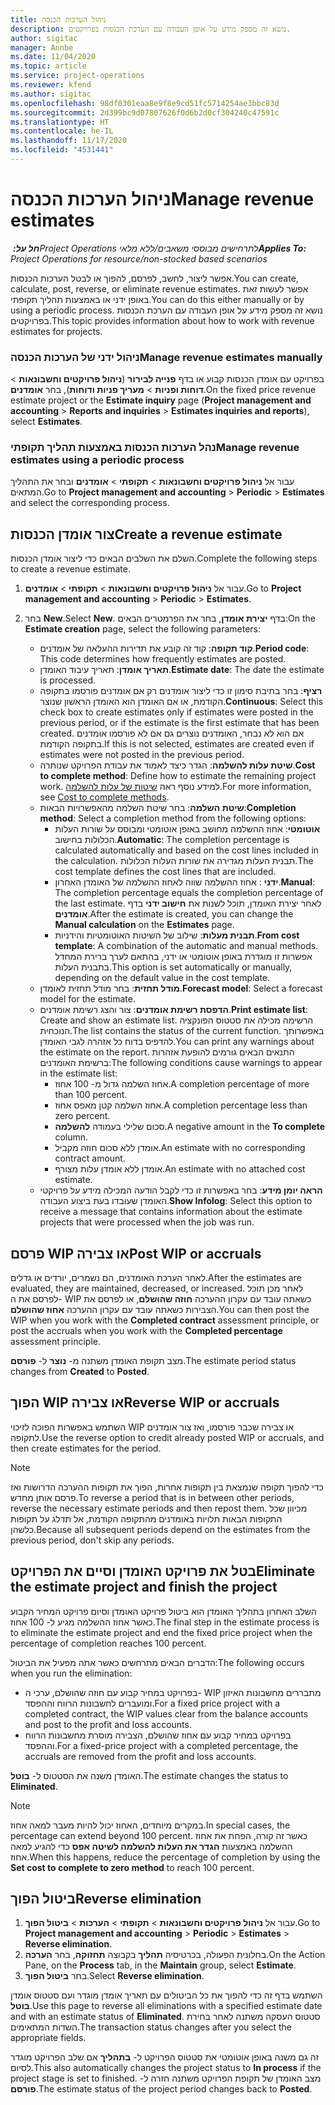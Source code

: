 ```yaml
---
title: ניהול הערכות הכנסה
description: נושא זה מספק מידע על אופן העבודה עם הערכת הכנסות בפרויקטים.
author: sigitac
manager: Annbe
ms.date: 11/04/2020
ms.topic: article
ms.service: project-operations
ms.reviewer: kfend
ms.author: sigitac
ms.openlocfilehash: 98df0301eaa8e9f8e9cd51fc5714254ae3bbc83d
ms.sourcegitcommit: 2d399bc9d07807626f0d6b2d0cf304240c47591c
ms.translationtype: HT
ms.contentlocale: he-IL
ms.lasthandoff: 11/17/2020
ms.locfileid: "4531441"
---
```

# <a name="manage-revenue-estimates"></a><span data-ttu-id="bd673-103">ניהול הערכות הכנסה</span><span class="sxs-lookup"><span data-stu-id="bd673-103">Manage revenue estimates</span></span>

<span data-ttu-id="bd673-104">_**חל על:** ‏Project Operations לתרחישים מבוססי משאבים/ללא מלאי_</span><span class="sxs-lookup"><span data-stu-id="bd673-104">_**Applies To:** Project Operations for resource/non-stocked based scenarios_</span></span>

<span data-ttu-id="bd673-105">אפשר ליצור, לחשב, לפרסם, להפוך או לבטל הערכות הכנסות.</span><span class="sxs-lookup"><span data-stu-id="bd673-105">You can create, calculate, post, reverse, or eliminate revenue estimates.</span></span> <span data-ttu-id="bd673-106">אפשר לעשות זאת באופן ידני או באמצעות תהליך תקופתי.</span><span class="sxs-lookup"><span data-stu-id="bd673-106">You can do this either manually or by using a periodic process.</span></span> <span data-ttu-id="bd673-107">נושא זה מספק מידע על אופן העבודה עם הערכת הכנסות בפרויקטים.</span><span class="sxs-lookup"><span data-stu-id="bd673-107">This topic provides information about how to work with revenue estimates for projects.</span></span>

### <a name="manage-revenue-estimates-manually"></a><span data-ttu-id="bd673-108">ניהול ידני של הערכות הכנסה</span><span class="sxs-lookup"><span data-stu-id="bd673-108">Manage revenue estimates manually</span></span>

<span data-ttu-id="bd673-109">בפרויקט עם אומדן הכנסות קבוע או בדף **פנייה לבירור** (**ניהול פרויקטים וחשבונאות** > **דוחות ופניות** > **מעריך פניות ודוחות**), בחר **אומדנים**.</span><span class="sxs-lookup"><span data-stu-id="bd673-109">On the fixed price revenue estimate project or the **Estimate inquiry** page (**Project management and accounting** > **Reports and inquiries** > **Estimates inquiries and reports**), select **Estimates**.</span></span>

### <a name="manage-revenue-estimates-using-a-periodic-process"></a><span data-ttu-id="bd673-110">נהל הערכות הכנסות באמצעות תהליך תקופתי</span><span class="sxs-lookup"><span data-stu-id="bd673-110">Manage revenue estimates using a periodic process</span></span>

<span data-ttu-id="bd673-111">עבור אל **ניהול פרויקטים וחשבונאות** > **תקופתי** > **אומדנים** ובחר את התהליך המתאים.</span><span class="sxs-lookup"><span data-stu-id="bd673-111">Go to **Project management and accounting** > **Periodic** > **Estimates** and select the corresponding process.</span></span>

## <a name="create-a-revenue-estimate"></a><span data-ttu-id="bd673-112">צור אומדן הכנסות</span><span class="sxs-lookup"><span data-stu-id="bd673-112">Create a revenue estimate</span></span>

<span data-ttu-id="bd673-113">השלם את השלבים הבאים כדי ליצור אומדן הכנסות.</span><span class="sxs-lookup"><span data-stu-id="bd673-113">Complete the following steps to create a revenue estimate.</span></span> 

1. <span data-ttu-id="bd673-114">עבור אל **ניהול פרויקטים וחשבונאות** > **תקופתי** > **אומדנים**.</span><span class="sxs-lookup"><span data-stu-id="bd673-114">Go to **Project management and accounting** > **Periodic** > **Estimates**.</span></span>
2. <span data-ttu-id="bd673-115">בחר **New**.</span><span class="sxs-lookup"><span data-stu-id="bd673-115">Select **New**.</span></span> <span data-ttu-id="bd673-116">בדף **יצירת אומדן**, בחר את הפרמטרים הבאים:</span><span class="sxs-lookup"><span data-stu-id="bd673-116">On the **Estimate creation** page, select the following parameters:</span></span>

   - <span data-ttu-id="bd673-117">**קוד תקופה**: קוד זה קובע את תדירות ההעלאה של אומדנים.</span><span class="sxs-lookup"><span data-stu-id="bd673-117">**Period code**: This code determines how frequently estimates are posted.</span></span>
   - <span data-ttu-id="bd673-118">**תאריך אומדן**: תאריך עיבוד האומדן.</span><span class="sxs-lookup"><span data-stu-id="bd673-118">**Estimate date**: The date the estimate is processed.</span></span>
   - <span data-ttu-id="bd673-119">**רציף**: בחר בתיבת סימון זו כדי ליצור אומדנים רק אם אומדנים פורסמו בתקופה הקודמת, או אם האומדן הוא האומדן הראשון שנוצר.</span><span class="sxs-lookup"><span data-stu-id="bd673-119">**Continuous**: Select this check box to create estimates only if estimates were posted in the previous period, or if the estimate is the first estimate that has been created.</span></span> <span data-ttu-id="bd673-120">אם הוא לא נבחר, האומדנים נוצרים גם אם לא פורסמו אומדנים בתקופה הקודמת.</span><span class="sxs-lookup"><span data-stu-id="bd673-120">If this is not selected, estimates are created even if estimates were not posted in the previous period.</span></span>
   - <span data-ttu-id="bd673-121">**שיטת עלות להשלמה**: הגדר כיצד לאמוד את עבודת הפרויקט שנותרה.</span><span class="sxs-lookup"><span data-stu-id="bd673-121">**Cost to complete method**: Define how to estimate the remaining project work.</span></span> <span data-ttu-id="bd673-122">למידע נוסף ראה [שיטות של עלות להשלמה](cost-complete-methods.md).</span><span class="sxs-lookup"><span data-stu-id="bd673-122">For more information, see [Cost to complete methods](cost-complete-methods.md).</span></span>
   - <span data-ttu-id="bd673-123">**שיטת השלמה**: בחר שיטת השלמה מהאפשרויות הבאות:</span><span class="sxs-lookup"><span data-stu-id="bd673-123">**Completion method**: Select a completion method from the following options:</span></span>
     - <span data-ttu-id="bd673-124">**אוטומטי**: אחוז ההשלמה מחושב באופן אוטומטי ומבוסס על שורות העלות הכלולות בחישוב.</span><span class="sxs-lookup"><span data-stu-id="bd673-124">**Automatic**: The completion percentage is calculated automatically and based on the cost lines included in the calculation.</span></span> <span data-ttu-id="bd673-125">תבנית העלות מגדירה את שורות העלות הכלולות.</span><span class="sxs-lookup"><span data-stu-id="bd673-125">The cost template defines the cost lines that are included.</span></span>
     - <span data-ttu-id="bd673-126">**ידני** : אחוז ההשלמה שווה לאחוז ההשלמה של האומדן האחרון.</span><span class="sxs-lookup"><span data-stu-id="bd673-126">**Manual**: The completion percentage equals the completion percentage of the last estimate.</span></span> <span data-ttu-id="bd673-127">לאחר יצירת האומדן, תוכל לשנות את **חישוב ידני** בדף **אומדנים**.</span><span class="sxs-lookup"><span data-stu-id="bd673-127">After the estimate is created, you can change the **Manual calculation** on the **Estimates** page.</span></span>
     - <span data-ttu-id="bd673-128">**תבנית מעלות**: שילוב של השיטות האוטומטיות והידניות.</span><span class="sxs-lookup"><span data-stu-id="bd673-128">**From cost template**: A combination of the automatic and manual methods.</span></span> <span data-ttu-id="bd673-129">אפשרות זו מוגדרת באופן אוטומטי או ידני, בהתאם לערך ברירת המחדל בתבנית העלות.</span><span class="sxs-lookup"><span data-stu-id="bd673-129">This option is set automatically or manually, depending on the default value in the cost template.</span></span>
   - <span data-ttu-id="bd673-130">**מודל תחזית**: בחר מודל תחזית לאומדן.</span><span class="sxs-lookup"><span data-stu-id="bd673-130">**Forecast model**: Select a forecast model for the estimate.</span></span>
   - <span data-ttu-id="bd673-131">**הדפסת רשימת אומדנים**: צור והצג רשימת אומדנים.</span><span class="sxs-lookup"><span data-stu-id="bd673-131">**Print estimate list**: Create and show an estimate list.</span></span> <span data-ttu-id="bd673-132">הרשימה מכילה את סטטוס הפונקציה הנוכחית.</span><span class="sxs-lookup"><span data-stu-id="bd673-132">The list contains the status of the current function.</span></span> <span data-ttu-id="bd673-133">באפשרותך להדפיס בדוח כל אזהרה לגבי האומדן.</span><span class="sxs-lookup"><span data-stu-id="bd673-133">You can print any warnings about the estimate on the report.</span></span> <span data-ttu-id="bd673-134">התנאים הבאים גורמים להופעת אזהרות ברשימת האומדנים:</span><span class="sxs-lookup"><span data-stu-id="bd673-134">The following conditions cause warnings to appear in the estimate list:</span></span>
     - <span data-ttu-id="bd673-135">אחוז השלמה גדול מ- 100 אחוז.</span><span class="sxs-lookup"><span data-stu-id="bd673-135">A completion percentage of more than 100 percent.</span></span>
     - <span data-ttu-id="bd673-136">אחוז השלמה קטן מאפס אחוז.</span><span class="sxs-lookup"><span data-stu-id="bd673-136">A completion percentage less than zero percent.</span></span>
     - <span data-ttu-id="bd673-137">סכום שלילי בעמודה **להשלמה**.</span><span class="sxs-lookup"><span data-stu-id="bd673-137">A negative amount in the **To complete** column.</span></span>
     - <span data-ttu-id="bd673-138">אומדן ללא סכום חוזה מקביל.</span><span class="sxs-lookup"><span data-stu-id="bd673-138">An estimate with no corresponding contract amount.</span></span>
     - <span data-ttu-id="bd673-139">אומדן ללא אומדן עלות מצורף.</span><span class="sxs-lookup"><span data-stu-id="bd673-139">An estimate with no attached cost estimate.</span></span>
   - <span data-ttu-id="bd673-140">**הראה יומן מידע**: בחר באפשרות זו כדי לקבל הודעה המכילה מידע על פרויקטי האומדן שעובדו בעת ביצוע העבודה.</span><span class="sxs-lookup"><span data-stu-id="bd673-140">**Show Infolog**: Select this option to receive a message that contains information about the estimate projects that were processed when the job was run.</span></span>


## <a name="post-wip-or-accruals"></a><span data-ttu-id="bd673-141">פרסם WIP או צבירה‬</span><span class="sxs-lookup"><span data-stu-id="bd673-141">Post WIP or accruals</span></span>

<span data-ttu-id="bd673-142">לאחר הערכת האומדנים, הם נשמרים, יורדים או גדלים.</span><span class="sxs-lookup"><span data-stu-id="bd673-142">After the estimates are evaluated, they are maintained, decreased, or increased.</span></span> <span data-ttu-id="bd673-143">לאחר מכן תוכל לפרסם את ה- WIP כשאתה עובד עם עקרון ההערכה **חוזה שהושלם**, או לפרסם את הצבירות כשאתה עובד עם עקרון ההערכה **אחוז שהושלם**.</span><span class="sxs-lookup"><span data-stu-id="bd673-143">You can then post the WIP when you work with the **Completed contract** assessment principle, or post the accruals when you work with the **Completed percentage** assessment principle.</span></span>
  
<span data-ttu-id="bd673-144">מצב תקופת האומדן משתנה מ- **נוצר** ל- **פורסם**.</span><span class="sxs-lookup"><span data-stu-id="bd673-144">The estimate period status changes from **Created** to **Posted**.</span></span>

## <a name="reverse-wip-or-accruals"></a><span data-ttu-id="bd673-145">הפוך WIP או צבירה</span><span class="sxs-lookup"><span data-stu-id="bd673-145">Reverse WIP or accruals</span></span>

<span data-ttu-id="bd673-146">השתמש באפשרות הפוכה לזיכוי WIP או צבירה שכבר פורסמו, ואז צור אומדנים לתקופה.</span><span class="sxs-lookup"><span data-stu-id="bd673-146">Use the reverse option to credit already posted WIP or accruals, and then create estimates for the period.</span></span>

> [!NOTE]
> <span data-ttu-id="bd673-147">כדי להפוך תקופה שנמצאת בין תקופות אחרות, הפוך את תקופות ההערכה הדרושות ואז פרסם אותן מחדש.</span><span class="sxs-lookup"><span data-stu-id="bd673-147">To reverse a period that is in between other periods, reverse the necessary estimate periods and then repost them.</span></span> <span data-ttu-id="bd673-148">מכיוון שכל התקופות הבאות תלויות באומדנים מהתקופה הקודמת, אל תדלג על תקופות כלשהן.</span><span class="sxs-lookup"><span data-stu-id="bd673-148">Because all subsequent periods depend on the estimates from the previous period, don't skip any periods.</span></span>

## <a name="eliminate-the-estimate-project-and-finish-the-project"></a><span data-ttu-id="bd673-149">בטל את פרויקט האומדן וסיים את הפרויקט</span><span class="sxs-lookup"><span data-stu-id="bd673-149">Eliminate the estimate project and finish the project</span></span>

<span data-ttu-id="bd673-150">השלב האחרון בתהליך האומדן הוא ביטול פרויקט האומדן וסיום פרויקט המחיר הקבוע כאשר אחוז ההשלמה מגיע ל- 100 אחוז.</span><span class="sxs-lookup"><span data-stu-id="bd673-150">The final step in the estimate process is to eliminate the estimate project and end the fixed price project when the percentage of completion reaches 100 percent.</span></span>

<span data-ttu-id="bd673-151">הדברים הבאים מתרחשים כאשר אתה מפעיל את הביטול:</span><span class="sxs-lookup"><span data-stu-id="bd673-151">The following occurs when you run the elimination:</span></span>

- <span data-ttu-id="bd673-152">בפרויקט במחיר קבוע עם חוזה שהושלם, ערכי ה- WIP מתבררים מחשבונות האיזון ומועברים לחשבונות הרווח וההפסד.</span><span class="sxs-lookup"><span data-stu-id="bd673-152">For a fixed price project with a completed contract, the WIP values clear from the balance accounts and post to the profit and loss accounts.</span></span>
- <span data-ttu-id="bd673-153">בפרויקט במחיר קבוע עם אחוז שהושלם, הצבירה מוסרת מחשבונות הרווח וההפסד.</span><span class="sxs-lookup"><span data-stu-id="bd673-153">For a fixed-price project with a completed percentage, the accruals are removed from the profit and loss accounts.</span></span>

<span data-ttu-id="bd673-154">האומדן משנה את הסטטוס ל- **בוטל**.</span><span class="sxs-lookup"><span data-stu-id="bd673-154">The estimate changes the status to **Eliminated**.</span></span>

> [!NOTE]
> <span data-ttu-id="bd673-155">במקרים מיוחדים, האחוז יכול להיות מעבר למאה אחוז.</span><span class="sxs-lookup"><span data-stu-id="bd673-155">In special cases, the percentage can extend beyond 100 percent.</span></span> <span data-ttu-id="bd673-156">כאשר זה קורה, הפחת את אחוז ההשלמה באמצעות **הגדר את העלות להשלמה לשיטה אפס** כדי להגיע למאה אחוז.</span><span class="sxs-lookup"><span data-stu-id="bd673-156">When this happens, reduce the percentage of completion by using the **Set cost to complete to zero method** to reach 100 percent.</span></span>

## <a name="reverse-elimination"></a><span data-ttu-id="bd673-157">ביטול הפוך</span><span class="sxs-lookup"><span data-stu-id="bd673-157">Reverse elimination</span></span>

1. <span data-ttu-id="bd673-158">עבור אל **ניהול פרויקטים וחשבונאות** > **תקופתי** > **הערכות** > **ביטול הפוך**.</span><span class="sxs-lookup"><span data-stu-id="bd673-158">Go to **Project management and accounting** > **Periodic** > **Estimates** > **Reverse elimination**.</span></span> 
2. <span data-ttu-id="bd673-159">בחלונית הפעולה, בכרטיסיה **תהליך** בקבוצה **תחזוקה**, בחר **הערכה‬**.</span><span class="sxs-lookup"><span data-stu-id="bd673-159">On the Action Pane, on the **Process** tab, in the **Maintain** group, select **Estimate**.</span></span> 
3. <span data-ttu-id="bd673-160">בחר **ביטול הפוך**.</span><span class="sxs-lookup"><span data-stu-id="bd673-160">Select **Reverse elimination**.</span></span>

<span data-ttu-id="bd673-161">השתמש בדף זה כדי להפוך את כל הביטולים עם תאריך אומדן מוגדר ועם סטטוס אומדן **בוטל**.</span><span class="sxs-lookup"><span data-stu-id="bd673-161">Use this page to reverse all eliminations with a specified estimate date and with an estimate status of **Eliminated**.</span></span> <span data-ttu-id="bd673-162">סטטוס העסקה משתנה לאחר בחירת השדות המתאימים.</span><span class="sxs-lookup"><span data-stu-id="bd673-162">The transaction status changes after you select the appropriate fields.</span></span>

<span data-ttu-id="bd673-163">זה גם משנה באופן אוטומטי את סטטוס הפרויקט ל- **בתהליך** אם שלב הפרויקט מוגדר לסיום.</span><span class="sxs-lookup"><span data-stu-id="bd673-163">This also automatically changes the project status to **In process** if the project stage is set to finished.</span></span> <span data-ttu-id="bd673-164">מצב האומדן של תקופת הפרויקט משתנה חזרה ל- **פורסם**.</span><span class="sxs-lookup"><span data-stu-id="bd673-164">The estimate status of the project period changes back to **Posted**.</span></span>
